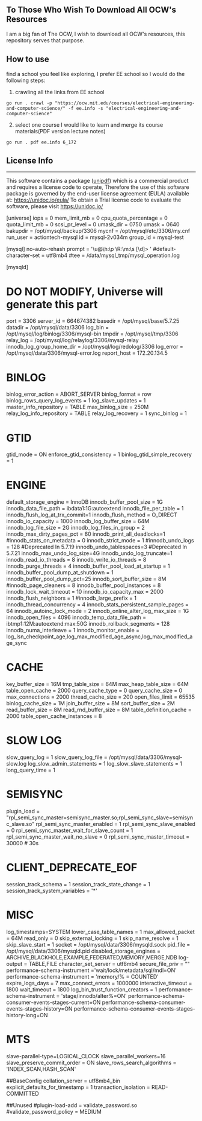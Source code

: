 ## To Those Who Wish To Download All OCW's Resources

I am a big fan of The OCW, I wish to download all OCW's resources, this repository serves that purpose.


## How to use

find a school you feel like exploring,  I prefer EE school so I would do the following steps:
1. crawling all the links from EE school
```
go run . crawl -p "https://ocw.mit.edu/courses/electrical-engineering-and-computer-science/" -f ee.info -s "electrical-engineering-and-computer-science"
```

2. select one course I would like to learn and merge its course materials(PDF version lecture notes)

```
go run . pdf ee.info 6_172

```

## License Info
---
This software contains a package ([unipdf](https://github.com/unidoc/unipdf)) which is a commercial product and requires a license code to operate, 
Therefore the use of this software package is governed by the end-user license agreement (EULA) available at: https://unidoc.io/eula/
To obtain a Trial license code to evaluate the software, please visit https://unidoc.io/




[universe]
iops = 0
mem_limit_mb = 0
cpu_quota_percentage = 0
quota_limit_mb = 0
scsi_pr_level = 0
umask_dir = 0750
umask = 0640
bakupdir = /opt/mysql/backup/3306
mycnf = /opt/mysql/etc/3306/my.cnf
run_user = actiontech-mysql
id = mysql-2v034m
group_id = mysql-test

[mysql]
no-auto-rehash
prompt = '\\u@\\h:\\p \\R:\\m:\\s [\\d]> '
#default-character-set = utf8mb4
#tee = /data/mysql_tmp/mysql_operation.log

[mysqld]
# DO NOT MODIFY, Universe will generate this part
port = 3306
server_id = 664674382
basedir = /opt/mysql/base/5.7.25
datadir = /opt/mysql/data/3306
log_bin = /opt/mysql/log/binlog/3306/mysql-bin
tmpdir = /opt/mysql/tmp/3306
relay_log = /opt/mysql/log/relaylog/3306/mysql-relay
innodb_log_group_home_dir = /opt/mysql/log/redolog/3306
log_error = /opt/mysql/data/3306/mysql-error.log
report_host = 172.20.134.5

# BINLOG
binlog_error_action = ABORT_SERVER
binlog_format = row
binlog_rows_query_log_events = 1
log_slave_updates = 1
master_info_repository = TABLE
max_binlog_size = 250M
relay_log_info_repository = TABLE
relay_log_recovery = 1
sync_binlog = 1

# GTID #
gtid_mode = ON
enforce_gtid_consistency = 1
binlog_gtid_simple_recovery = 1

# ENGINE
default_storage_engine = InnoDB
innodb_buffer_pool_size = 1G
innodb_data_file_path = ibdata1:1G:autoextend
innodb_file_per_table = 1
innodb_flush_log_at_trx_commit=1
innodb_flush_method = O_DIRECT
innodb_io_capacity = 1000
innodb_log_buffer_size = 64M
innodb_log_file_size = 2G
innodb_log_files_in_group = 2
innodb_max_dirty_pages_pct = 60
innodb_print_all_deadlocks=1
#innodb_stats_on_metadata = 0
innodb_strict_mode = 1
#innodb_undo_logs = 128 		#Deprecated In 5.7.19
innodb_undo_tablespaces=3 	    #Deprecated In 5.7.21
innodb_max_undo_log_size=4G
innodb_undo_log_truncate=1
innodb_read_io_threads = 8
innodb_write_io_threads = 8
innodb_purge_threads = 4
innodb_buffer_pool_load_at_startup = 1
innodb_buffer_pool_dump_at_shutdown = 1
innodb_buffer_pool_dump_pct=25
innodb_sort_buffer_size = 8M
#innodb_page_cleaners = 8
innodb_buffer_pool_instances = 8
innodb_lock_wait_timeout = 10
innodb_io_capacity_max = 2000
innodb_flush_neighbors = 1
#innodb_large_prefix = 1
innodb_thread_concurrency = 4
innodb_stats_persistent_sample_pages = 64
innodb_autoinc_lock_mode = 2
innodb_online_alter_log_max_size = 1G
innodb_open_files = 4096
innodb_temp_data_file_path = ibtmp1:12M:autoextend:max:50G
innodb_rollback_segments = 128
innodb_numa_interleave = 1
innodb_monitor_enable = log_lsn_checkpoint_age,log_max_modified_age_async,log_max_modified_age_sync

# CACHE
key_buffer_size = 16M
tmp_table_size = 64M
max_heap_table_size = 64M
table_open_cache = 2000
query_cache_type = 0
query_cache_size = 0
max_connections = 2000
thread_cache_size = 200
open_files_limit = 65535
binlog_cache_size = 1M
join_buffer_size = 8M
sort_buffer_size = 2M
read_buffer_size = 8M
read_rnd_buffer_size = 8M
table_definition_cache = 2000
table_open_cache_instances = 8


# SLOW LOG
slow_query_log = 1
slow_query_log_file = /opt/mysql/data/3306/mysql-slow.log
log_slow_admin_statements = 1
log_slow_slave_statements = 1
long_query_time = 1

# SEMISYNC #
plugin_load = "rpl_semi_sync_master=semisync_master.so;rpl_semi_sync_slave=semisync_slave.so"
rpl_semi_sync_master_enabled = 1
rpl_semi_sync_slave_enabled = 0
rpl_semi_sync_master_wait_for_slave_count = 1
rpl_semi_sync_master_wait_no_slave = 0
rpl_semi_sync_master_timeout = 30000 # 30s

# CLIENT_DEPRECATE_EOF
session_track_schema = 1
session_track_state_change = 1
session_track_system_variables = '*'

# MISC
log_timestamps=SYSTEM
lower_case_table_names = 1
max_allowed_packet = 64M
read_only = 0
skip_external_locking = 1
skip_name_resolve = 1
skip_slave_start = 1
socket = /opt/mysql/data/3306/mysqld.sock
pid_file = /opt/mysql/data/3306/mysqld.pid
disabled_storage_engines = ARCHIVE,BLACKHOLE,EXAMPLE,FEDERATED,MEMORY,MERGE,NDB
log-output = TABLE,FILE
character_set_server = utf8mb4
secure_file_priv = ""
performance-schema-instrument ='wait/lock/metadata/sql/mdl=ON'
performance-schema-instrument = 'memory/% = COUNTED'
expire_logs_days = 7
max_connect_errors = 1000000
interactive_timeout = 1800
wait_timeout = 1800
log_bin_trust_function_creators = 1
performance-schema-instrument = 'stage/innodb/alter%=ON'
performance-schema-consumer-events-stages-current=ON
performance-schema-consumer-events-stages-history=ON
performance-schema-consumer-events-stages-history-long=ON

# MTS
slave-parallel-type=LOGICAL_CLOCK
slave_parallel_workers=16
slave_preserve_commit_order = ON
slave_rows_search_algorithms = 'INDEX_SCAN,HASH_SCAN'

##BaseConfig
collation_server = utf8mb4_bin
explicit_defaults_for_timestamp = 1
transaction_isolation = READ-COMMITTED

##Unused
#plugin-load-add = validate_password.so
#validate_password_policy = MEDIUM